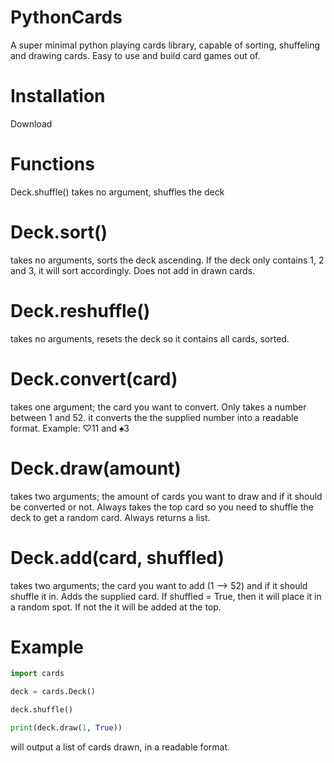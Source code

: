 # PythonCards
A super minimal python playing cards library, capable of sorting, shuffeling and drawing cards. Easy to use and build card games out of.

# Installation
Download 


# Functions
Deck.shuffle()
takes no argument, shuffles the deck

# Deck.sort()
takes no arguments, sorts the deck ascending.
If the deck only contains 1, 2 and 3, it will sort accordingly. Does not add in drawn cards.

# Deck.reshuffle()
takes no arguments, resets the deck so it contains all cards, sorted.

# Deck.convert(card)
takes one argument; the card you want to convert. Only takes a number between 1 and 52.
it converts the the supplied number into a readable format. Example: ♡11 and ♠3

# Deck.draw(amount)
takes two arguments; the amount of cards you want to draw and if it should be converted or not.
Always takes the top card so you need to shuffle the deck to get a random card.
Always returns a list.

# Deck.add(card, shuffled)
takes two arguments; the card you want to add (1 --> 52) and if it should shuffle it in.
Adds the supplied card. If shuffled = True, then it will place it in a random spot. If not the it will be added at the top.


# Example
```python
import cards

deck = cards.Deck()

deck.shuffle()

print(deck.draw(1, True))
```

will output a list of cards drawn, in a readable format.
